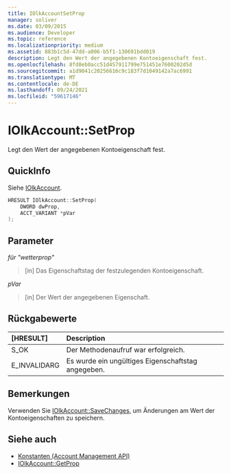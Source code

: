 ```yaml
---
title: IOlkAccountSetProp
manager: soliver
ms.date: 03/09/2015
ms.audience: Developer
ms.topic: reference
ms.localizationpriority: medium
ms.assetid: 883b1c5d-47dd-a006-b5f1-130691bdd019
description: Legt den Wert der angegebenen Kontoeigenschaft fest.
ms.openlocfilehash: 8fd8eb0acc51d457911799e751451e7600202d5d
ms.sourcegitcommit: a1d9041c20256616c9c183f7d1049142a7ac6991
ms.translationtype: MT
ms.contentlocale: de-DE
ms.lasthandoff: 09/24/2021
ms.locfileid: "59617146"
---
```

# <a name="iolkaccountsetprop"></a>IOlkAccount::SetProp

Legt den Wert der angegebenen Kontoeigenschaft fest.
  
## <a name="quick-info"></a>QuickInfo

Siehe [IOlkAccount](iolkaccount.md).
  
```cpp
HRESULT IOlkAccount::SetProp(  
    DWORD dwProp, 
    ACCT_VARIANT *pVar 
);
```

## <a name="parameters"></a>Parameter

_für "wetterprop"_
  
> [in] Das Eigenschaftstag der festzulegenden Kontoeigenschaft.
    
_pVar_
  
> [in] Der Wert der angegebenen Eigenschaft.
    
## <a name="return-values"></a>Rückgabewerte

|**[HRESULT]**|**Description**|
|:-----|:-----|
|S_OK  <br/> |Der Methodenaufruf war erfolgreich.  <br/> |
|E_INVALIDARG  <br/> |Es wurde ein ungültiges Eigenschaftstag angegeben.  <br/> |
   
## <a name="remarks"></a>Bemerkungen

Verwenden Sie [IOlkAccount::SaveChanges,](iolkaccount-savechanges.md) um Änderungen am Wert der Kontoeigenschaften zu speichern. 
  
## <a name="see-also"></a>Siehe auch

- [Konstanten (Account Management API)](constants-account-management-api.md) 
- [IOlkAccount::GetProp](iolkaccount-getprop.md)

